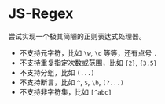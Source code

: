 # JS-Regex

尝试实现一个极其简陋的正则表达式处理器。

- 不支持元字符，比如 `\w`, `\d` 等等，还有点号 `.`
- 不支持重复指定次数或范围，比如 `{2}`, `{3,5}`
- 不支持分组，比如 `(...)`
- 不支持断言，比如 `^`, `$`, `\b`, `(?...)`
- 不支持非字符集，比如 `[^abc]`
